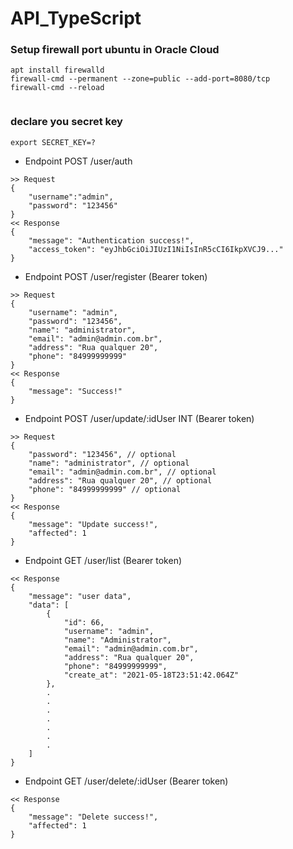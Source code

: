# API_TypeScript

### Setup firewall port ubuntu in Oracle Cloud
```
apt install firewalld
firewall-cmd --permanent --zone=public --add-port=8080/tcp
firewall-cmd --reload


```

### declare you secret key
```
export SECRET_KEY=?
```

- Endpoint POST /user/auth
```
>> Request
{
    "username":"admin",
    "password": "123456"
}
<< Response
{
    "message": "Authentication success!",
    "access_token": "eyJhbGciOiJIUzI1NiIsInR5cCI6IkpXVCJ9..."
}
```
- Endpoint POST /user/register (Bearer token)
```
>> Request
{
    "username": "admin",
    "password": "123456",
    "name": "administrator",
    "email": "admin@admin.com.br",
    "address": "Rua qualquer 20",
    "phone": "84999999999"
}
<< Response
{
    "message": "Success!"
}
```
- Endpoint POST /user/update/:idUser INT (Bearer token)
```
>> Request
{
    "password": "123456", // optional
    "name": "administrator", // optional
    "email": "admin@admin.com.br", // optional
    "address": "Rua qualquer 20", // optional
    "phone": "84999999999" // optional
}
<< Response
{
    "message": "Update success!",
    "affected": 1
}
```
- Endpoint GET /user/list (Bearer token)
```
<< Response
{
    "message": "user data",
    "data": [
        {
            "id": 66,
            "username": "admin",
            "name": "Administrator",
            "email": "admin@admin.com.br",
            "address": "Rua qualquer 20",
            "phone": "84999999999",
            "create_at": "2021-05-18T23:51:42.064Z"
        },
        .
        .
        .
        .
        .
        .
        .
    ]
}
```
- Endpoint GET /user/delete/:idUser (Bearer token)
```
<< Response
{
    "message": "Delete success!",
    "affected": 1
}
```
